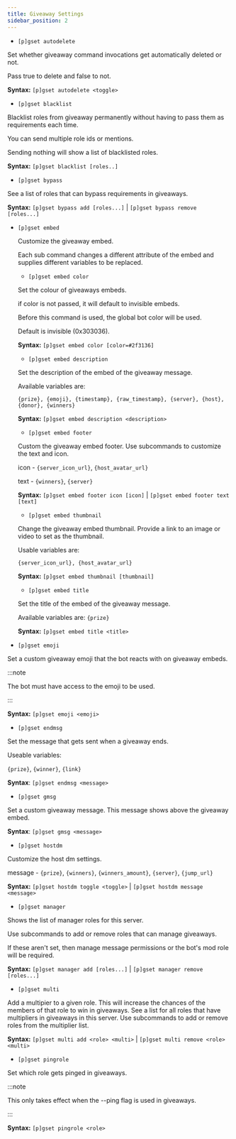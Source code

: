 ```yaml
---
title: Giveaway Settings
sidebar_position: 2
---
```


* `[p]gset autodelete`

Set whether giveaway command invocations get automatically deleted or not.

Pass true to delete and false to not.

**Syntax:** `[p]gset autodelete <toggle>`

* `[p]gset blacklist`

Blacklist roles from giveaway permanently without having to pass them as requirements each time.

You can send multiple role ids or mentions.

Sending nothing will show a list of blacklisted roles.

**Syntax:** `[p]gset blacklist [roles..]`

* `[p]gset bypass`

See a list of roles that can bypass requirements in giveaways.

**Syntax:** `[p]gset bypass add [roles...]` | `[p]gset bypass remove [roles...]`

* `[p]gset embed`

   Customize the giveaway embed.

   Each sub command changes a different attribute of the embed and supplies different variables to be replaced.

   * `[p]gset embed color`

    Set the colour of giveaways embeds.

    if color is not passed, it will default to invisible embeds.
        
    Before this command is used, the global bot color will be used.
        
    Default is invisible (0x303036).

    **Syntax:** `[p]gset embed color [color=#2f3136]`

    * `[p]gset embed description`

    Set the description of the embed of the giveaway message.

    Available variables are:

    `{prize}, {emoji}, {timestamp}, {raw_timestamp}, {server}, {host}, {donor}, {winners}`

    **Syntax:** `[p]gset embed description <description>`

    * `[p]gset embed footer`

    Custom the giveaway embed footer. Use subcommands to customize the text and icon.

    icon - `{server_icon_url}`, `{host_avatar_url}`
    
    text - `{winners}`, `{server}`

    **Syntax:** `[p]gset embed footer icon [icon]` | `[p]gset embed footer text [text]`

    * `[p]gset embed thumbnail`

    Change the giveaway embed thumbnail. Provide a link to an image or video to set as the thumbnail.

    Usable variables are:

    `{server_icon_url}, {host_avatar_url}`

    **Syntax:** `[p]gset embed thumbnail [thumbnail]`

    * `[p]gset embed title`

    Set the title of the embed of the giveaway message.

    Available variables are: `{prize}`

    **Syntax:** `[p]gset embed title <title>`

* `[p]gset emoji`

Set a custom giveaway emoji that the bot reacts with on giveaway embeds.

:::note

The bot must have access to the emoji to be used.

:::

**Syntax:** `[p]gset emoji <emoji>`

* `[p]gset endmsg`

Set the message that gets sent when a giveaway ends.

Useable variables:

`{prize}`, `{winner}`, `{link}`

**Syntax**: `[p]gset endmsg <message>`

* `[p]gset gmsg`

Set a custom giveaway message. This message shows above the giveaway embed.

**Syntax**: `[p]gset gmsg <message>`

* `[p]gset hostdm`

Customize the host dm settings.

message - `{prize}`, `{winners}`, `{winners_amount}`, `{server}`, `{jump_url}`

**Syntax:** `[p]gset hostdm toggle <toggle>` | `[p]gset hostdm message <message>`

* `[p]gset manager`

Shows the list of manager roles for this server. 

Use subcommands to add or remove roles that can manage giveaways.

If these aren't set, then manage message permissions or the bot's mod role will be required.

**Syntax:** `[p]gset manager add [roles...]` | `[p]gset manager remove [roles...]`

* `[p]gset multi`

Add a multipier to a given role. This will increase the chances of the members of that role to win in giveaways. See a list for all roles that have multipliers in giveaways in this server. Use subcommands to add or remove roles from the multiplier list.

**Syntax:** `[p]gset multi add <role> <multi>` | `[p]gset multi remove <role> <multi>`

* `[p]gset pingrole`

Set which role gets pinged in giveaways.

:::note

This only takes effect when the --ping flag is used in giveaways.

:::

**Syntax:** `[p]gset pingrole <role>`